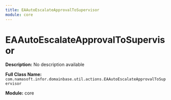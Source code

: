 ```yaml
---
title: EAAutoEscalateApprovalToSupervisor
module: core
---
```


# EAAutoEscalateApprovalToSupervisor

**Description:** No description available

**Full Class Name:** `com.namasoft.infor.domainbase.util.actions.EAAutoEscalateApprovalToSupervisor`

**Module:** core

